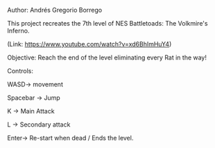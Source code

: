 Author: Andrés Gregorio Borrego

This project recreates the 7th level of NES Battletoads: The Volkmire's Inferno. 

(Link: <a href="https://www.youtube.com/watch?v=xd6BhImHuY4">https://www.youtube.com/watch?v=xd6BhImHuY4)

Objective: Reach the end of the level eliminating every Rat in the way!

Controls:

  WASD-> movement
  
  Spacebar -> Jump
  
  K -> Main Attack
  
  L -> Secondary attack
  
  Enter-> Re-start when dead / Ends the level.
